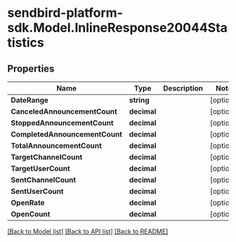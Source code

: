 
# sendbird-platform-sdk.Model.InlineResponse20044Statistics

## Properties

Name | Type | Description | Notes
------------ | ------------- | ------------- | -------------
**DateRange** | **string** |  | [optional] 
**CanceledAnnouncementCount** | **decimal** |  | [optional] 
**StoppedAnnouncementCount** | **decimal** |  | [optional] 
**CompletedAnnouncementCount** | **decimal** |  | [optional] 
**TotalAnnouncementCount** | **decimal** |  | [optional] 
**TargetChannelCount** | **decimal** |  | [optional] 
**TargetUserCount** | **decimal** |  | [optional] 
**SentChannelCount** | **decimal** |  | [optional] 
**SentUserCount** | **decimal** |  | [optional] 
**OpenRate** | **decimal** |  | [optional] 
**OpenCount** | **decimal** |  | [optional] 

[[Back to Model list]](../README.md#documentation-for-models)
[[Back to API list]](../README.md#documentation-for-api-endpoints)
[[Back to README]](../README.md)

